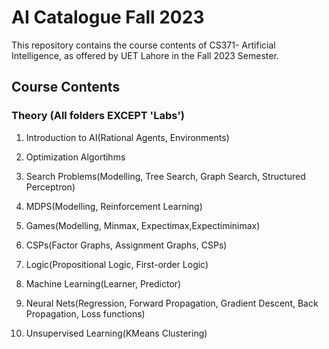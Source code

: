 # AI Catalogue Fall 2023

This repository contains the course contents of CS371- Artificial Intelligence, as offered by UET Lahore in the Fall 2023 Semester.

## Course Contents

### Theory (All folders EXCEPT 'Labs')

1. Introduction to AI(Rational Agents, Environments)

2. Optimization Algortihms

3. Search Problems(Modelling, Tree Search, Graph Search, Structured Perceptron)

4. MDPS(Modelling, Reinforcement Learning)

5. Games(Modelling, Minmax, Expectimax,Expectiminimax)

6. CSPs(Factor Graphs, Assignment Graphs, CSPs)

7. Logic(Propositional Logic, First-order Logic)

8. Machine Learning(Learner, Predictor)

9. Neural Nets(Regression, Forward Propagation, Gradient Descent, Back Propagation, Loss functions)

10. Unsupervised Learning(KMeans Clustering)





